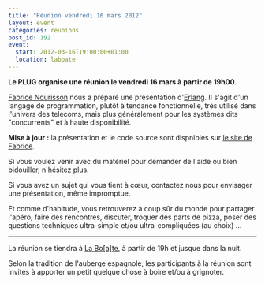```yaml
---
title: "Réunion vendredi 16 mars 2012"
layout: event
categories: reunions
post_id: 192
event:
  start: 2012-03-16T19:00:00+01:00
  location: laboate
---
```

**Le PLUG organise une réunion le vendredi 16 mars à partir de 19h00.**

[Fabrice Nourisson](http://twitter.com/duckmole) nous a préparé une présentation d'[Erlang](http://www.erlang.org/). Il s'agit d'un langage de programmation, plutôt à tendance fonctionnelle, très utilisé dans l'univers des telecoms, mais plus généralement pour les systèmes dits "concurrents" et à haute disponibilité.

**Mise à jour :** la présentation et le code source sont dispnibles sur [le site de Fabrice](http://fabrice.nourisson-pytel.fr/talks/something_different_erlang.html).

Si vous voulez venir avec du matériel pour demander de l'aide ou bien bidouiller, n'hésitez plus.

Si vous avez un sujet qui vous tient à cœur, contactez nous pour envisager une présentation, même impromptue.

Et comme d'habitude, vous retrouverez à coup sûr du monde pour partager l'apéro, faire des rencontres, discuter, troquer des parts de pizza, poser des questions techniques ultra-simple et/ou ultra-compliquées (au choix) …

----
La réunion se tiendra à [La Bo\[a\]te](http://laboate.com/), à partir de 19h et jusque dans la nuit.

Selon la tradition de l'auberge espagnole, les participants à la réunion sont invités à apporter un petit quelque chose à boire et/ou à grignoter.
